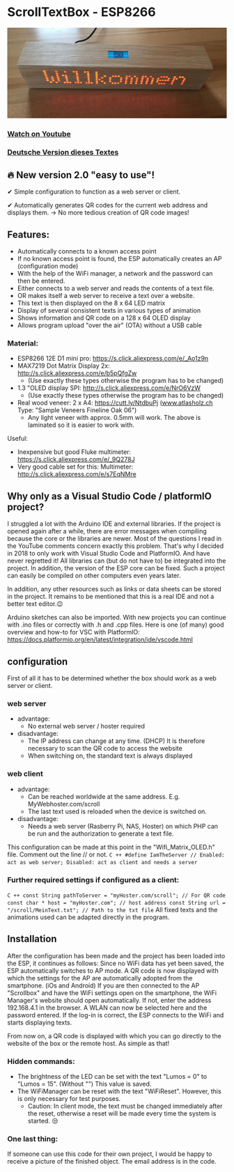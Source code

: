 # ScrollTextBox - ESP8266
![alt tag](https://github.com/DIYDave/ScrollText-ESP8266/blob/V2.0/06_Doc/photos/Picture_Cut.jpg)
<br>
### [Watch on Youtube](https://www.youtube.com/watch?v=k4Ux_I4Gl30)     
### [Deutsche Version dieses Textes](https://github.com/DIYDave/ScrollText-ESP8266/blob/V2.0/Deutsch.md)

## 🔥 New version 2.0 "easy to use"! 
✔ Simple configuration to function as a web server or client.

✔ Automatically generates QR codes for the current web address and displays them. -> No more tedious creation of QR code images!

## Features:
- Automatically connects to a known access point
- If no known access point is found, the ESP automatically creates an AP (configuration mode)
- With the help of the WiFi manager, a network and the password can then be entered.
- Either connects to a web server and reads the contents of a text file.
- OR makes itself a web server to receive a text over a website.
- This text is then displayed on the 8 x 64 LED matrix
- Display of several consistent texts in various types of animation
- Shows information and QR code on a 128 x 64 OLED display
- Allows program upload "over the air" (OTA) without a USB cable

### Material:

- ESP8266 12E D1 mini pro: https://s.click.aliexpress.com/e/_Ao1z9n
- MAX7219 Dot Matrix Display 2x: http://s.click.aliexpress.com/e/b5pQfgZw
  - (Use exactly these types otherwise the program has to be changed)
- 1.3 "OLED display SPI: http://s.click.aliexpress.com/e/NrO6VzW
  - (Use exactly these types otherwise the program has to be changed)
- Real wood veneer: 2 x A4: https://cutt.ly/NtdbuPj (www.atlasholz.ch Type: "Sample Veneers Fineline Oak 06")
  - Any light veneer with approx. 0.5mm will work. The above is laminated so it is easier to work with.

Useful:

- Inexpensive but good Fluke multimeter: https://s.click.aliexpress.com/e/_9Q278J
- Very good cable set for this: Multimeter: http://s.click.aliexpress.com/e/s7EqNMre

## Why only as a Visual Studio Code / platformIO project?
I struggled a lot with the Arduino IDE and external libraries.
If the project is opened again after a while, there are error messages when compiling because the core or the libraries are newer.
Most of the questions I read in the YouTube comments concern exactly this problem.
That's why I decided in 2018 to only work with Visual Studio Code and PlatformIO. And have never regretted it!
All libraries can (but do not have to) be integrated into the project. In addition, the version of the ESP core can be fixed.
Such a project can easily be compiled on other computers even years later.

In addition, any other resources such as links or data sheets can be stored in the project.
It remains to be mentioned that this is a real IDE and not a better text editor.😉

Arduino sketches can also be imported. With new projects you can continue with .ino files or correctly with .h and .cpp files.
Here is one (of many) good overview and how-to for VSC with PlatformIO: https://docs.platformio.org/en/latest/integration/ide/vscode.html

## configuration
First of all it has to be determined whether the box should work as a web server or client.
### web server
- advantage:
  - No external web server / hoster required
- disadvantage:
  - The IP address can change at any time. (DHCP) It is therefore necessary to scan the QR code to access the website
  - When switching on, the standard text is always displayed
### web client
- advantage:
  - Can be reached worldwide at the same address. E.g. MyWebhoster.com/scroll
  - The last text used is reloaded when the device is switched on. 
- disadvantage:
  - Needs a web server (Rasberry Pi, NAS, Hoster) on which PHP can be run and the authorization to generate a text file.

This configuration can be made at this point in the "Wifi_Matrix_OLED.h" file. Comment out the line // or not.
`` C ++
#define IamTheServer // Enabled: act as web server; Disabled: act as client and needs a server
``

### Further required settings if configured as a client:
`` C ++
    const String pathToServer = "myHoster.com/scroll"; // For QR code
    const char * host = "myHoster.com"; // host address
    const String url = "/scroll/MeinText.txt"; // Path to the txt file
``
All fixed texts and the animations used can be adapted directly in the program.

## Installation
After the configuration has been made and the project has been loaded into the ESP, it continues as follows:
Since no WiFi data has yet been saved, the ESP automatically switches to AP mode.
A QR code is now displayed with which the settings for the AP are automatically adopted from the smartphone. (iOs and Android)
If you are then connected to the AP "Scrollbox" and have the WiFi settings open on the smartphone, the WiFi Manager's website should open automatically. If not, enter the address 192.168.4.1 in the browser. A WLAN can now be selected here and the password entered. If the log-in is correct, the ESP connects to the WiFi and starts displaying texts.

From now on, a QR code is displayed with which you can go directly to the website of the box or the remote host. As simple as that!

### Hidden commands:
- The brightness of the LED can be set with the text "Lumos = 0" to "Lumos = 15". (Without "") This value is saved.
- The WiFiManager can be reset with the text "WiFiReset". However, this is only necessary for test purposes.
   - Caution: In client mode, the text must be changed immediately after the reset, otherwise a reset will be made every time the system is started. 😒

### One last thing:
If someone can use this code for their own project, I would be happy to receive a picture of the finished object. The email address is in the code. 

